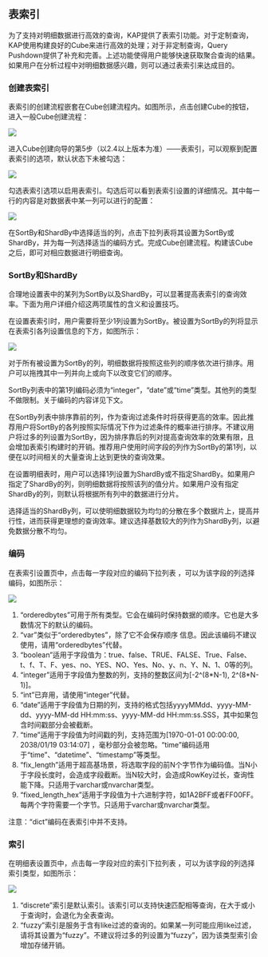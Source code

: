 ## 表索引

为了支持对明细数据进行高效的查询，KAP提供了表索引功能。对于定制查询，KAP使用构建良好的Cube来进行高效的处理；对于非定制查询，Query Pushdown提供了补充和完善。上述功能使得用户能够快速获取聚合查询的结果。如果用户在分析过程中对明细数据感兴趣，则可以通过表索引来达成目的。

### 创建表索引

表索引的创建流程嵌套在Cube创建流程内。如图所示，点击创建Cube的按钮，进入一般Cube创建流程：

![](images/table_index/table_index_create_cube.png)

进入Cube创建向导的第5步（以2.4以上版本为准）——表索引，可以观察到配置表索引的选项，默认状态下未被勾选：

![](images/table_index/table_index_disable.png)

勾选表索引选项以启用表索引。勾选后可以看到表索引设置的详细情况。其中每一行的内容是对数据表中某一列可以进行的配置：

![](images/table_index/table_index_enable.png)

在SortBy和ShardBy中选择适当的列，点击下拉列表将其设置为SortBy或ShardBy，并为每一列选择适当的编码方式。完成Cube创建流程。构建该Cube之后，即可对相应数据进行明细查询。

### SortBy和ShardBy

合理地设置表中的某列为SortBy以及ShardBy，可以显著提高表索引的查询效率。下面为用户详细介绍这两项属性的含义和设置技巧。

在设置表索引时，用户需要将至少1列设置为SortBy。被设置为SortBy的列将显示在表索引各列设置信息的下方，如图所示：

![](images/table_index/table_index_sortby.png)

对于所有被设置为SortBy的列，明细数据将按照这些列的顺序依次进行排序。用户可以拖拽其中一列并向上或向下以改变它们的顺序。

SortBy列表中的第1列编码必须为“integer”，“date”或“time”类型。其他列的类型不做限制。关于编码的内容详见下文。

在SortBy列表中排序靠前的列，作为查询过滤条件时将获得更高的效率。因此推荐用户将SortBy的各列按照实际情况下作为过滤条件的概率进行排序。不建议用户将过多的列设置为SortBy，因为排序靠后的列对提高查询效率的效果有限，且会增加表索引构建时的开销。推荐用户使用时间字段的列作为SortBy的第1列，以便在以时间相关的大量查询上达到更快的查询效果。

在设置明细表时，用户可以选择1列设置为ShardBy或不指定ShardBy。如果用户指定了ShardBy的列，则明细数据将按照该列的值分片。如果用户没有指定ShardBy的列，则默认将根据所有列中的数据进行分片。

选择适当的ShardBy列，可以使明细数据较为均匀的分散在多个数据片上，提高并行性，进而获得更理想的查询效率。建议选择基数较大的列作为ShardBy列，以避免数据分散不均匀。

### 编码

在表索引设置页中，点击每一字段对应的编码下拉列表 ，可以为该字段的列选择编码，如图所示：

![](images/table_index/table_index_encode.png)

1. “orderedbytes”可用于所有类型。它会在编码时保持数据的顺序。它也是大多数情况下的默认的编码。
2. “var”类似于“orderedbytes”，除了它不会保存顺序 信息。因此该编码不建议使用，请用“orderedbytes”代替。 
3. “boolean”适用于字段值为：true、false、TRUE、FALSE、True、False、t、f、T、F、yes、no、YES、NO、Yes、No、y、n、Y、N、1、0等的列。
4. “integer”适用于字段值为整数的列，支持的整数区间为[-2^(8\*N-1), 2^(8*N-1)]。 
5. “int”已弃用，请使用“integer”代替。 
6. “date”适用于字段值为日期的列，支持的格式包括yyyyMMdd、yyyy-MM-dd、yyyy-MM-dd HH:mm:ss、yyyy-MM-dd HH:mm:ss.SSS，其中如果包含时间戳部分会被截断。
7. “time”适用于字段值为时间戳的列，支持范围为[1970-01-01 00:00:00, 2038/01/19 03:14:07] ，毫秒部分会被忽略。“time”编码适用于“time”、“datetime”、“timestamp”等类型。
8. “fix_length”适用于超高基场景，将选取字段的前N个字节作为编码值。当N小于字段长度时，会造成字段截断。当N较大时，会造成RowKey过长，查询性能下降。只适用于varchar或nvarchar类型。
9. “fixed_length_hex”适用于字段值为十六进制字符，如1A2BFF或者FF00FF。每两个字符需要一个字节。只适用于varchar或nvarchar类型。

注意：“dict”编码在表索引中并不支持。

### 索引

在明细表设置页中，点击每一字段对应的索引下拉列表 ，可以为该字段的列选择索引类型，如图所示：

![](images/table_index/table_index_index.png)

1. “discrete”索引是默认索引。该索引可以支持快速匹配相等查询，在大于或小于查询时，会退化为全表查询。
2. “fuzzy”索引是服务于含有like过滤的查询的。如果某一列可能应用like过滤，请将其设置为“fuzzy”。不建议将过多的列设置为“fuzzy”，因为该类型索引会增加存储开销。
